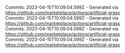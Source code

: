 Commits: 2023-04-15T10:09:04.599Z - Generated via https://github.com/marketplace/actions/artificial-grass
<br>
Commits: 2023-04-15T10:09:04.599Z - Generated via https://github.com/marketplace/actions/artificial-grass
<br>
Commits: 2023-04-15T10:09:04.599Z - Generated via https://github.com/marketplace/actions/artificial-grass
<br>
Commits: 2023-04-15T10:09:04.599Z - Generated via https://github.com/marketplace/actions/artificial-grass
<br>
